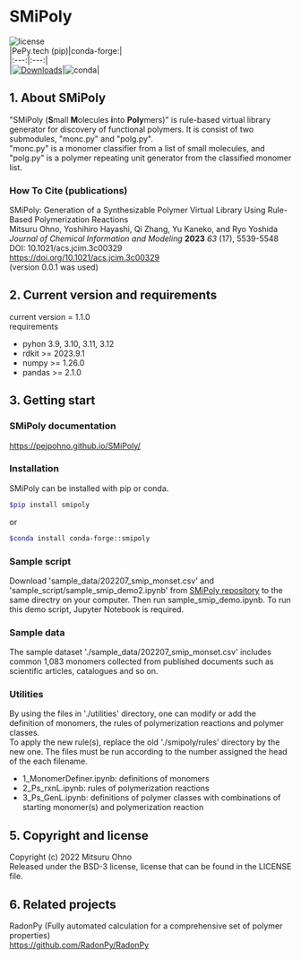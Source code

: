 # SMiPoly

![license](https://anaconda.org/conda-forge/smipoly/badges/license.svg)  
|PePy.tech (pip)|conda-forge:|  
|:---:|:---:|  
|[![Downloads](https://static.pepy.tech/badge/smipoly)](https://pepy.tech/project/smipoly)|![conda](https://anaconda.org/conda-forge/smipoly/badges/downloads.svg)|  

## 1. About SMiPoly  
"SMiPoly (**S**mall **M**olecules **i**nto **Poly**mers)" is rule-based virtual library generator for discovery of functional polymers. It is consist of two submodules, "monc.py" and "polg.py".  
"monc.py" is a monomer classifier from a list of small molecules, and "polg.py" is a polymer repeating unit generator from the classified monomer list.  

### How To Cite (publications)   
SMiPoly: Generation of a Synthesizable Polymer Virtual Library Using Rule-Based Polymerization Reactions  
Mitsuru Ohno, Yoshihiro Hayashi, Qi Zhang, Yu Kaneko, and Ryo Yoshida  
*Journal of Chemical Information and Modeling* **2023** *63* (17), 5539-5548  
DOI: 10.1021/acs.jcim.3c00329  
https://doi.org/10.1021/acs.jcim.3c00329  
(version 0.0.1 was used)    

## 2. Current version and requirements
current version = 1.1.0  
requirements
  - pyhon 3.9, 3.10, 3.11, 3.12  
  - rdkit >= 2023.9.1  
  - numpy >= 1.26.0  
  - pandas >= 2.1.0  

## 3. Getting start  

### SMiPoly documentation  
https://pejpohno.github.io/SMiPoly/  

### Installation  
SMiPoly can be installed with pip or conda. 
```sh
$pip install smipoly
```  
or
```sh
$conda install conda-forge::smipoly
```  

### Sample script
Download 'sample_data/202207_smip_monset.csv' and 'sample_script/sample_smip_demo2.ipynb' from [SMiPoly repository](https://github.com/PEJpOhno/SMiPoly) to the same directry on your computer.
Then run sample_smip_demo.ipynb. To run this demo script, Jupyter Notebook is required.

### Sample data
The sample dataset './sample_data/202207_smip_monset.csv' includes common 1,083 monomers collected from published documents such as scientific articles, catalogues and so on.

### Utilities  
By using the files in './utilities' directory, one can modify or add the definition of monomers, the rules of polymerization reactions and polymer classes.  
To apply the new rule(s), replace the old './smipoly/rules' directory by the new one. The files must be run according to the number assigned the head of the each filename.  

  - 1_MonomerDefiner.ipynb: definitions of monomers  
  - 2_Ps_rxnL.ipynb: rules of polymerization reactions    
  - 3_Ps_GenL.ipynb: definitions of polymer classes with combinations of starting monomer(s) and polymerization reaction  

## 5. Copyright and license  
Copyright (c) 2022 Mitsuru Ohno  
Released under the BSD-3 license, license that can be found in the LICENSE file.  

## 6. Related projects  
RadonPy (Fully automated calculation for a comprehensive set of polymer properties)  
https://github.com/RadonPy/RadonPy  
